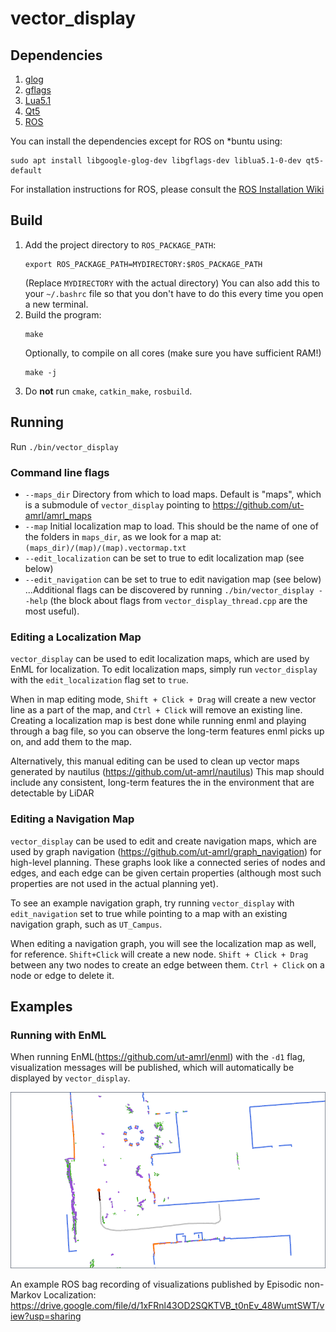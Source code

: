 # vector_display


## Dependencies

1. [glog](https://github.com/google/glog)
1. [gflags](https://github.com/gflags/gflags)
1. [Lua5.1](http://www.lua.org/)
1. [Qt5](https://www.qt.io/)
1. [ROS](https://www.ros.org/)

You can install the dependencies except for ROS on *buntu using:
```
sudo apt install libgoogle-glog-dev libgflags-dev liblua5.1-0-dev qt5-default
```

For installation instructions for ROS, please consult the [ROS Installation Wiki](http://wiki.ros.org/Installation/Ubuntu)

## Build

1. Add the project directory to `ROS_PACKAGE_PATH`:
    ```
    export ROS_PACKAGE_PATH=MYDIRECTORY:$ROS_PACKAGE_PATH
    ```
    (Replace `MYDIRECTORY` with the actual directory)
    You can also add this to your `~/.bashrc` file so that you don't have to do
    this every time you open a new terminal.
1. Build the program:
    ```
    make
    ```
    Optionally, to compile on all cores (make sure you have sufficient RAM!)
    ```
    make -j
    ```
1. Do **not** run `cmake`, `catkin_make`, `rosbuild`.


## Running 

Run `./bin/vector_display`

### Command line flags
 - `--maps_dir` Directory from which to load maps. Default is "maps", which is a submodule of `vector_display` pointing to https://github.com/ut-amrl/amrl_maps
 - `--map` Initial localization map to load. This should be the name of one of the folders in `maps_dir`, as we look for a map at: `(maps_dir)/(map)/(map).vectormap.txt`
 - `--edit_localization` can be set to true to edit localization map (see below)
 - `--edit_navigation` can be set to true to edit navigation map (see below)
 ...Additional flags can be discovered by running `./bin/vector_display --help` (the block about flags from `vector_display_thread.cpp` are the most useful).


### Editing a Localization Map
`vector_display` can be used to edit localization maps, which are used by EnML for localization. To edit localization maps, simply run `vector_display` with the `edit_localization` flag set to `true`.

When in map editing mode, `Shift + Click + Drag` will create a new vector line as a part of the map, and `Ctrl + Click` will remove an existing line.
Creating a localization map is best done while running enml and playing through a bag file, so you can observe the long-term features enml picks up on, and add them to the map.

Alternatively, this manual editing can be used to clean up vector maps generated by nautilus (https://github.com/ut-amrl/nautilus)
This map should include any consistent, long-term features the in the environment that are detectable by LiDAR

### Editing a Navigation Map
`vector_display` can be used to edit and create navigation maps, which are used by graph navigation (https://github.com/ut-amrl/graph_navigation) for high-level planning. These graphs look like a connected series of nodes and edges, and each edge can be given certain properties (although most such properties are not used in the actual planning yet).

To see an example navigation graph, try running `vector_display` with `edit_navigation` set to true while pointing to a map with an existing navigation graph, such as `UT_Campus`.

When editing a navigation graph, you will see the localization map as well, for reference. `Shift+Click` will create a new node. `Shift + Click + Drag` between any two nodes to create an edge between them. `Ctrl + Click` on a node or edge to delete it.


## Examples

### Running with EnML
When running EnML(https://github.com/ut-amrl/enml) with the `-d1` flag, visualization messages will be published, which will automatically be displayed by `vector_display`.

![EnML Example](example.png)

An example ROS bag recording of visualizations published by Episodic non-Markov Localization:
https://drive.google.com/file/d/1xFRnl43OD2SQKTVB_t0nEv_48WumtSWT/view?usp=sharing
